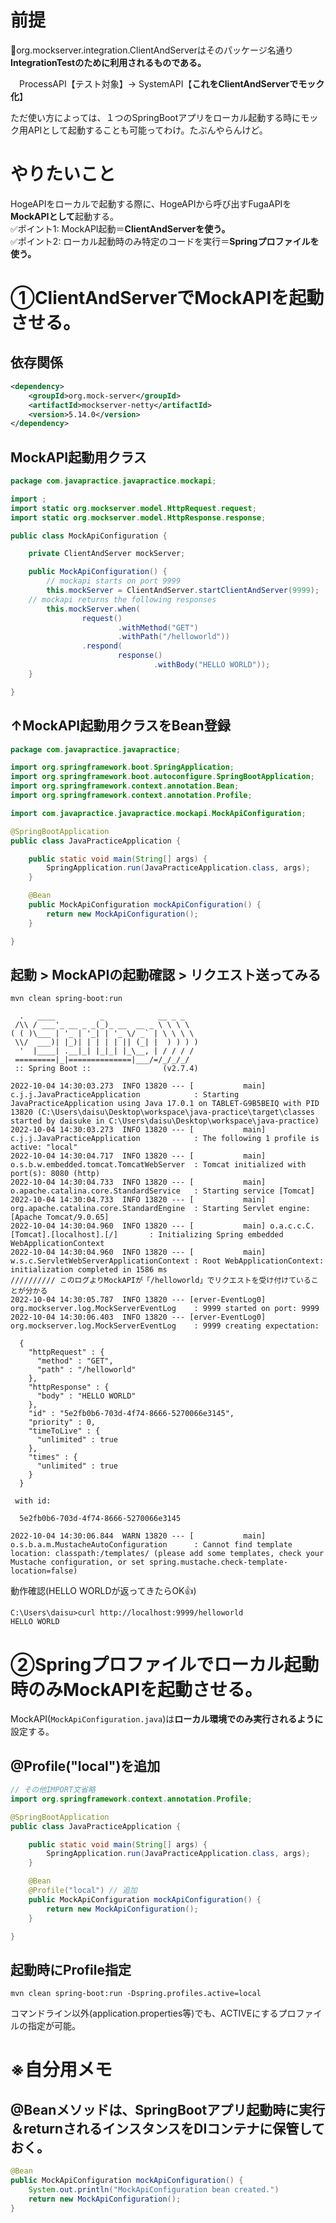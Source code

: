 # 前提
🔴org.mockserver.integration.ClientAndServerはそのパッケージ名通り**IntegrationTestのために利用されるものである。**

　ProcessAPI【テスト対象】→ SystemAPI【**これをClientAndServerでモック化**】
 
ただ使い方によっては、１つのSpringBootアプリをローカル起動する時にモック用APIとして起動することも可能ってわけ。たぶんやらんけど。

# やりたいこと
HogeAPIをローカルで起動する際に、HogeAPIから呼び出すFugaAPIを**MockAPIとして**起動する。<br>
✅ポイント1: MockAPI起動＝**ClientAndServerを使う。**<br>
✅ポイント2: ローカル起動時のみ特定のコードを実行＝**Springプロファイルを使う。**<br>



# ①ClientAndServerでMockAPIを起動させる。
## 依存関係
```xml
<dependency>
	<groupId>org.mock-server</groupId>
	<artifactId>mockserver-netty</artifactId>
	<version>5.14.0</version>
</dependency>
```
 
## MockAPI起動用クラス
```java
package com.javapractice.javapractice.mockapi;

import ;
import static org.mockserver.model.HttpRequest.request;
import static org.mockserver.model.HttpResponse.response;

public class MockApiConfiguration {

    private ClientAndServer mockServer;

    public MockApiConfiguration() {
        // mockapi starts on port 9999
        this.mockServer = ClientAndServer.startClientAndServer(9999);
	// mockapi returns the following responses
        this.mockServer.when(
                request()
                        .withMethod("GET")
                        .withPath("/helloworld"))
                .respond(
                        response()
                                .withBody("HELLO WORLD"));
    }

}
```

## ↑MockAPI起動用クラスをBean登録
```java
package com.javapractice.javapractice;

import org.springframework.boot.SpringApplication;
import org.springframework.boot.autoconfigure.SpringBootApplication;
import org.springframework.context.annotation.Bean;
import org.springframework.context.annotation.Profile;

import com.javapractice.javapractice.mockapi.MockApiConfiguration;

@SpringBootApplication
public class JavaPracticeApplication {

	public static void main(String[] args) {
		SpringApplication.run(JavaPracticeApplication.class, args);
	}

	@Bean
	public MockApiConfiguration mockApiConfiguration() {
		return new MockApiConfiguration();
	}

}
```

## 起動 > MockAPIの起動確認 > リクエスト送ってみる
```:Mavenコマンドで起動
mvn clean spring-boot:run
```
```:起動ログ
  .   ____          _            __ _ _
 /\\ / ___'_ __ _ _(_)_ __  __ _ \ \ \ \
( ( )\___ | '_ | '_| | '_ \/ _` | \ \ \ \
 \\/  ___)| |_)| | | | | || (_| |  ) ) ) )
  '  |____| .__|_| |_|_| |_\__, | / / / /
 =========|_|==============|___/=/_/_/_/
 :: Spring Boot ::                (v2.7.4)

2022-10-04 14:30:03.273  INFO 13820 --- [           main] c.j.j.JavaPracticeApplication            : Starting JavaPracticeApplication using Java 17.0.1 on TABLET-G9B5BEIQ with PID 13820 (C:\Users\daisu\Desktop\workspace\java-practice\target\classes started by daisuke in C:\Users\daisu\Desktop\workspace\java-practice)
2022-10-04 14:30:03.273  INFO 13820 --- [           main] c.j.j.JavaPracticeApplication            : The following 1 profile is active: "local"
2022-10-04 14:30:04.717  INFO 13820 --- [           main] o.s.b.w.embedded.tomcat.TomcatWebServer  : Tomcat initialized with port(s): 8080 (http)
2022-10-04 14:30:04.733  INFO 13820 --- [           main] o.apache.catalina.core.StandardService   : Starting service [Tomcat]
2022-10-04 14:30:04.733  INFO 13820 --- [           main] org.apache.catalina.core.StandardEngine  : Starting Servlet engine: [Apache Tomcat/9.0.65]
2022-10-04 14:30:04.960  INFO 13820 --- [           main] o.a.c.c.C.[Tomcat].[localhost].[/]       : Initializing Spring embedded WebApplicationContext
2022-10-04 14:30:04.960  INFO 13820 --- [           main] w.s.c.ServletWebServerApplicationContext : Root WebApplicationContext: initialization completed in 1586 ms
////////// このログよりMockAPIが「/helloworld」でリクエストを受け付けていることが分かる
2022-10-04 14:30:05.787  INFO 13820 --- [erver-EventLog0] org.mockserver.log.MockServerEventLog    : 9999 started on port: 9999
2022-10-04 14:30:06.403  INFO 13820 --- [erver-EventLog0] org.mockserver.log.MockServerEventLog    : 9999 creating expectation:

  {
    "httpRequest" : {
      "method" : "GET",
      "path" : "/helloworld"
    },
    "httpResponse" : {
      "body" : "HELLO WORLD"
    },
    "id" : "5e2fb0b6-703d-4f74-8666-5270066e3145",
    "priority" : 0,
    "timeToLive" : {
      "unlimited" : true
    },
    "times" : {
      "unlimited" : true
    }
  }

 with id:

  5e2fb0b6-703d-4f74-8666-5270066e3145

2022-10-04 14:30:06.844  WARN 13820 --- [           main] o.s.b.a.m.MustacheAutoConfiguration      : Cannot find template location: classpath:/templates/ (please add some templates, check your Mustache configuration, or set spring.mustache.check-template-location=false)
```
動作確認(HELLO WORLDが返ってきたらOK👍)
```
C:\Users\daisu>curl http://localhost:9999/helloworld
HELLO WORLD
```

# ②Springプロファイルでローカル起動時のみMockAPIを起動させる。
MockAPI(`MockApiConfiguration.java`)は**ローカル環境でのみ実行されるように**設定する。

## @Profile("local")を追加
```java
// その他IMPORT文省略
import org.springframework.context.annotation.Profile;

@SpringBootApplication
public class JavaPracticeApplication {

	public static void main(String[] args) {
		SpringApplication.run(JavaPracticeApplication.class, args);
	}

	@Bean
	@Profile("local") // 追加
	public MockApiConfiguration mockApiConfiguration() {
		return new MockApiConfiguration();
	}

}
```

## 起動時にProfile指定
```:Mavenコマンドで起動
mvn clean spring-boot:run -Dspring.profiles.active=local
```
コマンドライン以外(application.properties等)でも、ACTIVEにするプロファイルの指定が可能。

# ※自分用メモ
## @Beanメソッドは、SpringBootアプリ起動時に実行＆returnされるインスタンスをDIコンテナに保管しておく。
```java
@Bean
public MockApiConfiguration mockApiConfiguration() {
	System.out.println("MockApiConfiguration bean created.")
	return new MockApiConfiguration();
}
```